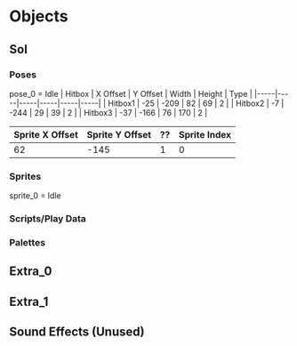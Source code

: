 # Objects

## Sol

### Poses
pose_0 = Idle
| Hitbox | X Offset | Y Offset | Width | Height | Type |
|-----|-----|-----|-----|-----|-----|
| Hitbox1 | -25 | -209 | 82 | 69 | 2 |
| Hitbox2 | -7 | -244 | 29 | 39 | 2 |
| Hitbox3 | -37 | -166 | 76 | 170 | 2 |

| Sprite X Offset | Sprite Y Offset | ?? | Sprite Index |
|-----|-----|-----|-----|
| 62 | -145 | 1 | 0 |

### Sprites
sprite_0 = Idle

### Scripts/Play Data

### Palettes
	
## Extra_0
 
## Extra_1
 
## Sound Effects (Unused)
